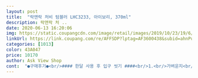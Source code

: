 ```yaml
---
layout: post 
title:  "락앤락 처비 텀블러 LHC3233, 아이보리, 370ml" 
description: 락앤락 처 ..
date: 2020-06-13 16:20:06 
img: https://static.coupangcdn.com/image/retail/images/2019/10/23/19/6/8e5f260c-cf3c-49be-980c-3b31fbcff68f.jpg 
linkUrl: https://link.coupang.com/re/AFFSDP?lptag=AF3600438&subid=ahnPublicAsk&pageKey=326923891&itemId=1046235080&vendorItemId=5508786151&traceid=V0-113-93d4d450e7500c2c 
categories: [1013] 
color: 43A047 
price: 10170 
author: Ask View Shop 
cont:  "●구매후기●<br/>#### 한달 사용 후 입구 씻기 ####<br/>1.<br/>가벼운지<br/>1순위 보온<br/>2.<br/>뚜껑을 아이가 쉽게 열수있는지<br/>2순위 무게감<br/>2시간까지는 비교적 온도를 잘유지했으나 3시간때는 좀 떨어짐<br/>3.<br/>물이 잘 세는지<br/>30분 1시간 2시간 3시간 간격으로 뚜껑닫은채 온도를 체크해봄<br/>3순위 가격<br/>4.<br/>일본에서 만든건지<br/>4순위 디자인<br/>5.<br/>가격대가 비싼건지<br/>6살 유치원 물통이 필요해서 구매<br/>가격 3순위<br/>가격도 괜찮아서 바로 구매<br/>가격도 비교적저렴<br/>가볍고 깔끔하니 좋아요.<br/><br/>공룡 네임 스티커만 도착하면 준비 끝<br/>그것만 빼면 좋아요.<br/> 잘쓸께요.<br/><br/>근데  개학하면 날도 더운 시기쯤?<br/>기존에 들고다니던병이 넘 무거워서 손목과 어깨가 나갈것같았음<br/>나중에 운동할때 써도 되겠다는 생각을 함<br/>다른 리뷰어님도 말씀하셨듯이 바닥에 고무패킹 마감이 없어서 코팅이 얼마나 버틸지ㅎㅎ 커버 씌어주면 귀찮아 할것 같아요ㅋㅋ<br/>디자인 4순위<br/>리뷰사진 남기려고 찾아보니 자기꺼라고 자기 책상에 올려두었네요ㅋㅋ 물 양도 적당해서 무겁지 않게  잘 활용하겠어요.<br/> 추천합니다<br/>무게감 2순위<br/>물통 고를때 신중하게 선택하는 편임<br/>민트색 골랐는데 맘에 들어합니다.<br/><br/>보온병의 가장 기본인<br/>보온이 1순위<br/>생수는 상관없지만 비염관리차 작두콩차를 넣어 마시면 미세하게 입구에 색깔이 물들 수 있어요.<br/><br/>소독과 세척을 쉽게 한번에 해결할 수 있어요<br/>심플하면서 뚜껑샘도 없음<br/>아기안고 기저귀가방들고 보온병 들고다니면 손목이고 어깨고 다 나갈것 같아서 너무 힘들어서 보온병무게나 줄여보자 싶어 선택했는데 보온병치곤 상당히 가벼움(보온이되긴할까 걱정될 정도)<br/>아니라도 개인 물병은 필수겠다 생각에.<br/><br/>아들이 집에서 아직 애용중 며칠째 물이 있는 상태로 방치했더니 물곰팡이? 암튼 까맣게 때가.<br/>.<br/><br/>외출시 아기 분유물을 가지고다니기위해 구입했음<br/>이 제품은 다른제품과 비교했는데 이 다섯가지가 다 만족스러웠습니다<br/>이럴땐 락스를 희석한 물에 뚜껑을 한 두시간 담아두면 새 것처럼 반짝반짝 돌아옵니다^^<br/>잠금장치가 있어서 뚜껑이 눌려서 열리는걸 방지해주는게 안심되고요.<br/> 손목에 걸 수 있는 줄도 없는것보다 좋구요.<br/> 입에 대고 마시는 부분도 편하게 되어 있어요.<br/><br/>전반적으로 매우만족스러움<br/>집에서  써보고  휴대하고 다닐용도로 주문.<br/><br/>집콕중인 초딩아들이 원해서 집에 있는데 뭘.<br/><br/>참 뚜껑 각도가 2단계로 살짝 고정?되서 편하게 물마실수있게 되어있네요.<br/><br/>추천할만합니다^^<br/>후기 올리고 다음날 스티커 도착해서 사진도 같이 올려요<br/>" 
---
```

